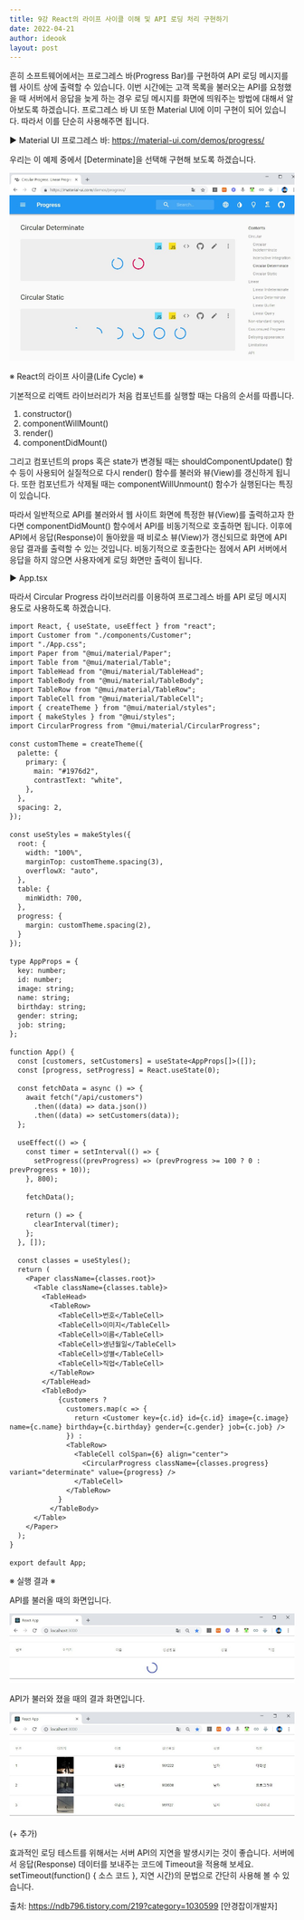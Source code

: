 ```yaml
---
title: 9강 React의 라이프 사이클 이해 및 API 로딩 처리 구현하기
date: 2022-04-21
author: ideook
layout: post
---
```


흔히 소프트웨어에서는 프로그레스 바(Progress Bar)를 구현하여 API 로딩 메시지를 웹 사이트 상에 출력할 수 있습니다. 이번 시간에는 고객 목록을 불러오는 API를 요청했을 때 서버에서 응답을 늦게 하는 경우 로딩 메시지를 화면에 띄워주는 방법에 대해서 알아보도록 하겠습니다. 프로그레스 바 UI 또한 Material UI에 이미 구현이 되어 있습니다. 따라서 이를 단순히 사용해주면 됩니다.

▶ Material UI 프로그레스 바: <https://material-ui.com/demos/progress/>

우리는 이 예제 중에서 [Determinate]을 선택해 구현해 보도록 하겠습니다.

![](images/2022-04-21-11-36-22.png)

※ React의 라이프 사이클(Life Cycle) ※

기본적으로 리액트 라이브러리가 처음 컴포넌트를 실행할 때는 다음의 순서를 따릅니다.

1. constructor()
2. componentWillMount()
3. render()
4. componentDidMount()

그리고 컴포넌트의 props 혹은 state가 변경될 때는 shouldComponentUpdate() 함수 등이 사용되어 실질적으로 다시 render() 함수를 불러와 뷰(View)를 갱신하게 됩니다. 또한 컴포넌트가 삭제될 때는 componentWillUnmount() 함수가 실행된다는 특징이 있습니다.

따라서 일반적으로 API를 불러와서 웹 사이트 화면에 특정한 뷰(View)를 출력하고자 한다면 componentDidMount() 함수에서 API를 비동기적으로 호출하면 됩니다. 이후에 API에서 응답(Response)이 돌아왔을 때 비로소 뷰(View)가 갱신되므로 화면에 API 응답 결과를 출력할 수 있는 것입니다. 비동기적으로 호출한다는 점에서 API 서버에서 응답을 하지 않으면 사용자에게 로딩 화면만 출력이 됩니다.

▶ App.tsx

따라서 Circular Progress 라이브러리를 이용하여 프로그레스 바를 API 로딩 메시지 용도로 사용하도록 하겠습니다.

```tsx
import React, { useState, useEffect } from "react";
import Customer from "./components/Customer";
import "./App.css";
import Paper from "@mui/material/Paper";
import Table from "@mui/material/Table";
import TableHead from "@mui/material/TableHead";
import TableBody from "@mui/material/TableBody";
import TableRow from "@mui/material/TableRow";
import TableCell from "@mui/material/TableCell";
import { createTheme } from "@mui/material/styles";
import { makeStyles } from "@mui/styles";
import CircularProgress from "@mui/material/CircularProgress";

const customTheme = createTheme({
  palette: {
    primary: {
      main: "#1976d2",
      contrastText: "white",
    },
  },
  spacing: 2,
});

const useStyles = makeStyles({
  root: {
    width: "100%",
    marginTop: customTheme.spacing(3),
    overflowX: "auto",
  },
  table: {
    minWidth: 700,
  },
  progress: {
    margin: customTheme.spacing(2),
  }
});

type AppProps = {
  key: number;
  id: number;
  image: string;
  name: string;
  birthday: string;
  gender: string;
  job: string;
};

function App() {
  const [customers, setCustomers] = useState<AppProps[]>([]);
  const [progress, setProgress] = React.useState(0);

  const fetchData = async () => {
    await fetch("/api/customers")
      .then((data) => data.json())
      .then((data) => setCustomers(data));
  };

  useEffect(() => {
    const timer = setInterval(() => {
      setProgress((prevProgress) => (prevProgress >= 100 ? 0 : prevProgress + 10));
    }, 800);

    fetchData();

    return () => {
      clearInterval(timer);
    };
  }, []);

  const classes = useStyles();
  return (
    <Paper className={classes.root}>
      <Table className={classes.table}>
        <TableHead>
          <TableRow>
            <TableCell>번호</TableCell>
            <TableCell>이미지</TableCell>
            <TableCell>이름</TableCell>
            <TableCell>생년월일</TableCell>
            <TableCell>성별</TableCell>
            <TableCell>직업</TableCell>
          </TableRow>
        </TableHead>
        <TableBody>
            {customers ?
              customers.map(c => {
                return <Customer key={c.id} id={c.id} image={c.image} name={c.name} birthday={c.birthday} gender={c.gender} job={c.job} />
              }) :
              <TableRow>
                <TableCell colSpan={6} align="center">
                  <CircularProgress className={classes.progress} variant="determinate" value={progress} />
                </TableCell>
              </TableRow>
            }
          </TableBody>
      </Table>
    </Paper>
  );
}

export default App;
```

※ 실행 결과 ※

API를 불러올 때의 화면입니다.

![](images/2022-04-21-11-36-54.png)

API가 불러와 졌을 때의 결과 화면입니다.

![](images/2022-04-21-11-36-57.png)

(+ 추가)

효과적인 로딩 테스트를 위해서는 서버 API의 지연을 발생시키는 것이 좋습니다. 서버에서 응답(Response) 데이터를 보내주는 코드에 Timeout을 적용해 보세요. setTimeout(function() { 소스 코드 }, 지연 시간)의 문법으로 간단히 사용해 볼 수 있습니다.

출처: https://ndb796.tistory.com/219?category=1030599 [안경잡이개발자]
